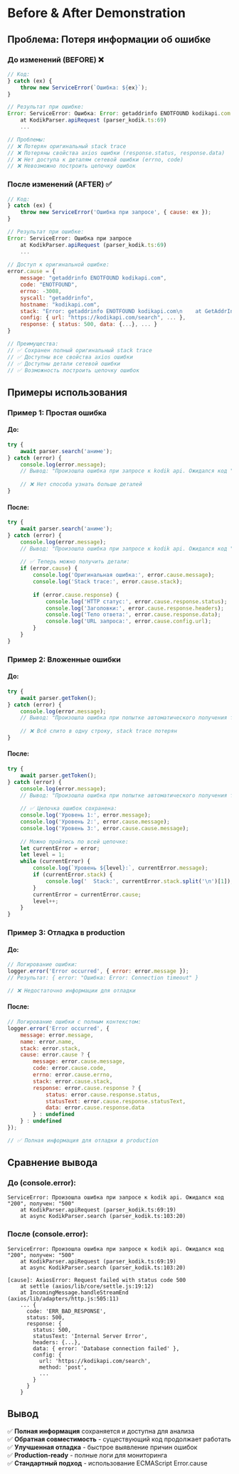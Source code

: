 # Before & After Demonstration

## Проблема: Потеря информации об ошибке

### До изменений (BEFORE) ❌

```javascript
// Код:
} catch (ex) {
    throw new ServiceError(`Ошибка: ${ex}`);
}

// Результат при ошибке:
Error: ServiceError: Ошибка: Error: getaddrinfo ENOTFOUND kodikapi.com
    at KodikParser.apiRequest (parser_kodik.ts:69)
    ...

// Проблемы:
// ❌ Потерян оригинальный stack trace
// ❌ Потеряны свойства axios ошибки (response.status, response.data)
// ❌ Нет доступа к деталям сетевой ошибки (errno, code)
// ❌ Невозможно построить цепочку ошибок
```

### После изменений (AFTER) ✅

```javascript
// Код:
} catch (ex) {
    throw new ServiceError('Ошибка при запросе', { cause: ex });
}

// Результат при ошибке:
Error: ServiceError: Ошибка при запросе
    at KodikParser.apiRequest (parser_kodik.ts:69)
    ...
    
// Доступ к оригинальной ошибке:
error.cause = {
    message: "getaddrinfo ENOTFOUND kodikapi.com",
    code: "ENOTFOUND",
    errno: -3008,
    syscall: "getaddrinfo",
    hostname: "kodikapi.com",
    stack: "Error: getaddrinfo ENOTFOUND kodikapi.com\n    at GetAddrInfoReqWrap...",
    config: { url: "https://kodikapi.com/search", ... },
    response: { status: 500, data: {...}, ... }
}

// Преимущества:
// ✅ Сохранен полный оригинальный stack trace
// ✅ Доступны все свойства axios ошибки
// ✅ Доступны детали сетевой ошибки
// ✅ Возможность построить цепочку ошибок
```

## Примеры использования

### Пример 1: Простая ошибка

#### До:
```javascript
try {
    await parser.search('аниме');
} catch (error) {
    console.log(error.message);
    // Вывод: "Произошла ошибка при запросе к kodik api. Ожидался код "200", получен: "500""
    
    // ❌ Нет способа узнать больше деталей
}
```

#### После:
```javascript
try {
    await parser.search('аниме');
} catch (error) {
    console.log(error.message);
    // Вывод: "Произошла ошибка при запросе к kodik api. Ожидался код "200", получен: "500""
    
    // ✅ Теперь можно получить детали:
    if (error.cause) {
        console.log('Оригинальная ошибка:', error.cause.message);
        console.log('Stack trace:', error.cause.stack);
        
        if (error.cause.response) {
            console.log('HTTP статус:', error.cause.response.status);
            console.log('Заголовки:', error.cause.response.headers);
            console.log('Тело ответа:', error.cause.response.data);
            console.log('URL запроса:', error.cause.config.url);
        }
    }
}
```

### Пример 2: Вложенные ошибки

#### До:
```javascript
try {
    await parser.getToken();
} catch (error) {
    console.log(error.message);
    // Вывод: "Произошла ошибка при попытке автоматического получения токена kodik. Ошибка: ServiceError: Ошибка при запросе: Error: ECONNREFUSED"
    
    // ❌ Всё слито в одну строку, stack trace потерян
}
```

#### После:
```javascript
try {
    await parser.getToken();
} catch (error) {
    console.log(error.message);
    // Вывод: "Произошла ошибка при попытке автоматического получения токена kodik"
    
    // ✅ Цепочка ошибок сохранена:
    console.log('Уровень 1:', error.message);
    console.log('Уровень 2:', error.cause.message);
    console.log('Уровень 3:', error.cause.cause.message);
    
    // Можно пройтись по всей цепочке:
    let currentError = error;
    let level = 1;
    while (currentError) {
        console.log(`Уровень ${level}:`, currentError.message);
        if (currentError.stack) {
            console.log('  Stack:', currentError.stack.split('\n')[1]);
        }
        currentError = currentError.cause;
        level++;
    }
}
```

### Пример 3: Отладка в production

#### До:
```javascript
// Логирование ошибки:
logger.error('Error occurred', { error: error.message });
// Результат: { error: "Ошибка: Error: Connection timeout" }

// ❌ Недостаточно информации для отладки
```

#### После:
```javascript
// Логирование ошибки с полным контекстом:
logger.error('Error occurred', {
    message: error.message,
    name: error.name,
    stack: error.stack,
    cause: error.cause ? {
        message: error.cause.message,
        code: error.cause.code,
        errno: error.cause.errno,
        stack: error.cause.stack,
        response: error.cause.response ? {
            status: error.cause.response.status,
            statusText: error.cause.response.statusText,
            data: error.cause.response.data
        } : undefined
    } : undefined
});

// ✅ Полная информация для отладки в production
```

## Сравнение вывода

### До (console.error):
```
ServiceError: Произошла ошибка при запросе к kodik api. Ожидался код "200", получен: "500"
    at KodikParser.apiRequest (parser_kodik.ts:69:19)
    at async KodikParser.search (parser_kodik.ts:103:20)
```

### После (console.error):
```
ServiceError: Произошла ошибка при запросе к kodik api. Ожидался код "200", получен: "500"
    at KodikParser.apiRequest (parser_kodik.ts:69:19)
    at async KodikParser.search (parser_kodik.ts:103:20)
    
[cause]: AxiosError: Request failed with status code 500
    at settle (axios/lib/core/settle.js:19:12)
    at IncomingMessage.handleStreamEnd (axios/lib/adapters/http.js:505:11)
    ... {
      code: 'ERR_BAD_RESPONSE',
      status: 500,
      response: {
        status: 500,
        statusText: 'Internal Server Error',
        headers: {...},
        data: { error: 'Database connection failed' },
        config: {
          url: 'https://kodikapi.com/search',
          method: 'post',
          ...
        }
      }
    }
```

## Вывод

✅ **Полная информация** сохраняется и доступна для анализа  
✅ **Обратная совместимость** - существующий код продолжает работать  
✅ **Улучшенная отладка** - быстрое выявление причин ошибок  
✅ **Production-ready** - полные логи для мониторинга  
✅ **Стандартный подход** - использование ECMAScript Error.cause  
